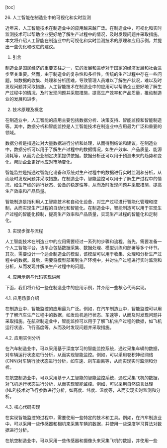 
[toc]                    
                
                
26. 人工智能在制造业中的可视化和实时监测

近年来，人工智能技术在制造业中的应用越来越广泛。在制造业中，可视化和实时监测技术可以帮助企业更好地了解生产过程中的情况，及时发现问题并采取措施。本文将介绍人工智能在制造业中的可视化和实时监测技术的原理和应用示例，并提出一些优化和改进的建议。

1. 引言

制造业是国民经济的重要支柱之一，它的发展和进步对于国家的经济发展和社会进步至关重要。然而，由于制造业的复杂性和多样性，传统的生产过程中存在一些问题，如数据的收集、处理和分析困难，导致管理人员难以了解生产状况，难以及时发现问题并采取措施。人工智能技术在制造业中的应用可以帮助企业更好地了解生产过程中的情况，及时发现问题并采取措施，提高生产效率和产品质量，推动制造业的发展和进步。

2. 技术原理及概念

在制造业中，人工智能的应用主要包括数据分析、决策支持、智能监控和智能制造等。其中，数据分析和智能监控是人工智能技术在制造业中应用最为广泛和重要的领域。

数据分析是指通过对大量数据进行分析和处理，从而得到结论和建议。在制造业中，数据分析可以用于了解生产过程中的数据情况，如生产效率、产品质量、能源消耗等，从而为企业制定决策提供依据。数据分析还可以用于预测未来的趋势和变化，帮助企业更好地应对市场变化。

智能监控是指通过智能化设备和系统对生产过程中的数据进行实时监测和分析，从而及时发现问题并采取措施。在制造业中，智能监控可以用于了解生产过程中的情况，如生产线的运行状态、设备的稳定性等，从而及时发现问题并采取措施，提高生产效率和产品质量。

智能制造是指利用人工智能技术和自动化设备，对生产过程进行智能化管理和控制，从而实现生产过程的自动化和智能化。在制造业中，智能制造可以用于实现生产过程的智能化控制，提高生产效率和产品质量，实现生产过程的智能化和定制化。

3. 实现步骤与流程

人工智能技术在制造业中的应用需要经过一系列的步骤和流程。首先，需要准备一个人工智能平台，该平台包括数据采集、数据处理、模型训练和部署等多个环节。其次，需要设计一个适合制造业的模型，该模型可以用于收集、处理和分析生产过程中的数据。最后，需要将模型部署到生产环境中，并对生产过程进行实时监测和分析，从而发现并解决生产过程中的问题。

4. 应用示例与代码实现讲解

下面，我们将介绍一些在制造业中的应用示例，并介绍一些核心代码实现。

4.1. 应用场景介绍

在制造业中，智能监控的应用最为广泛。例如，在汽车制造业中，智能监控可以用于了解汽车生产过程中的数据，如发动机运行状态、车速等，从而及时发现问题并采取措施。在航空制造业中，智能监控可以用于了解飞机生产过程的数据，如飞机运行状态、飞行高度等，从而及时发现问题并采取措施。

4.2. 应用实例分析

在汽车制造业中，可以采用基于深度学习的智能监控系统，通过采集车辆的数据，对车辆运行状态进行分析，从而实现智能监控。例如，可以采用卷积神经网络(CNN)对车辆行驶状态进行分析，如车速、刹车距离等，从而实现实时监测和分析。

在航空制造业中，可以采用基于人工智能的智能监控系统，通过采集飞机的数据，对飞机运行状态进行分析，从而实现智能监控。例如，可以采用自然语言处理(NLP)技术对飞行参数进行分析，如高度、纬度、温度等，从而实现实时监测和分析。

4.3. 核心代码实现

在实现智能监控的过程中，需要使用一些特定的技术和工具。例如，在汽车制造业中，可以采用一些传感器和相机来采集车辆的数据，并使用一些深度学习算法对数据进行分析。

在航空制造业中，可以采用一些传感器和摄像头来采集飞机的数据，并使用一些

